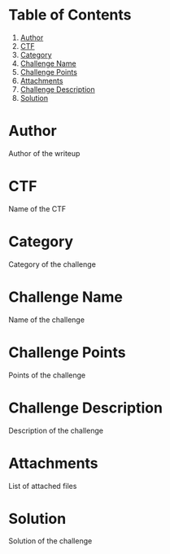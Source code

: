 # Table of Contents
1. [Author](#Author)
2. [CTF](#CTF)
3. [Category](#Category)
4. [Challenge Name](#Challenge-Name)
5. [Challenge Points](#Challenge-Points)
6. [Attachments](#Attachments)
7. [Challenge Description](#Challenge-Description)
8. [Solution](#Solution)

# Author
Author of the writeup

# CTF
Name of the CTF

# Category
Category of the challenge

# Challenge Name
Name of the challenge

# Challenge Points
Points of the challenge

# Challenge Description
Description of the challenge

# Attachments
List of attached files

# Solution
Solution of the challenge
